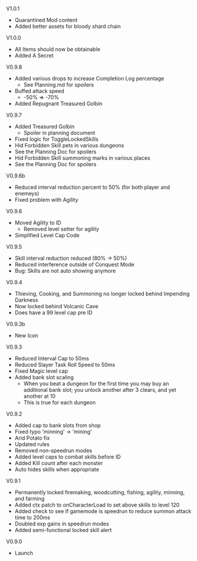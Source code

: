 V1.0.1
- Quarantined Mod content
- Added better assets for bloody shard chain

V1.0.0
- All Items should now be obtainable
- Added A Secret


V0.9.8
- Added various drops to increase Completion Log percentage
  - See Planning.md for spoilers
- Buffed attack speed
  - -50% => -70%
- Added Repugnant Treasured Golbin

V0.9.7
- Added Treasured Golbin
  - Spoiler in planning document
- Fixed logic for ToggleLockedSkills
- Hid Forbidden Skill pets in various dungeons
 - See the Planning Doc for spoilers
- Hid Forbidden Skill summoning marks in various places
 - See the Planning Doc for spoilers

V0.9.6b
- Reduced interval reduction percent to 50% (for both  player and enemeys)
- Fixed problem with Agility

V0.9.6
- Moved Agility to ID
  - Removed level setter for agility
- Simplified Level Cap Code

V0.9.5
- Skill interval reduction reduced (80% -> 50%)
- Reduced interference outside of Conquest Mode
- Bug: Skills are not auto showing anymore

V0.9.4
- Thieving, Cooking, and Summoning no longer locked behind Impending Darkness
 - Now locked behind Volcanic Cave
 - Does have a 99 level cap pre ID

V0.9.3b
- New Icon

V0.9.3
- Reduced Interval Cap to 50ms
- Reduced Slayer Task Roll Speed to 50ms
- Fixed Magic level cap
- Added bank slot scaling
  - When you beat a dungeon for the first time you may buy an additional bank slot; you unlock another after 3 clears, and yet another at 10
  - This is true for each dungeon

V0.9.2
- Added cap to bank slots from shop
- Fixed typo 'minning' -> 'mining'
- Arid Potato fix
- Updated rules
- Removed non-speedrun modes
- Added level caps to combat skills before ID
- Added Kill count after each monster
- Auto hides skills when appropriate

V0.9.1
- Permanently locked firemaking, woodcutting, fishing, agility, minning, and farming
- Added ctx patch to onCharacterLoad to set above skills to level 120
- Added check to see if gamemode is speedrun to reduce summon attack time to 200ms
- Doubled exp gains in speedrun modes
- Added semi-functional locked skill alert

V0.9.0
- Launch